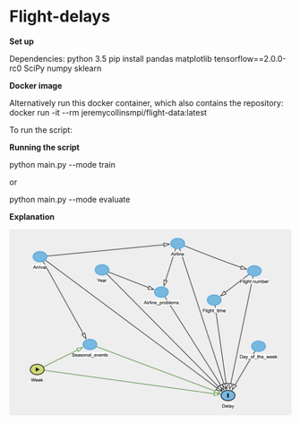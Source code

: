 # Flight-delays
**Set up**


Dependencies:
python 3.5
pip install pandas matplotlib tensorflow==2.0.0-rc0 SciPy numpy sklearn

**Docker image**


Alternatively run this docker container, which also contains the repository:
docker run -it --rm jeremycollinsmpi/flight-data:latest

To run the script:

**Running the script**



python main.py --mode train

or 

python main.py --mode evaluate

**Explanation**


![alt text](https://github.com/JeremyCollinsMPI/Flight-delays/blob/master/dag1.png)
